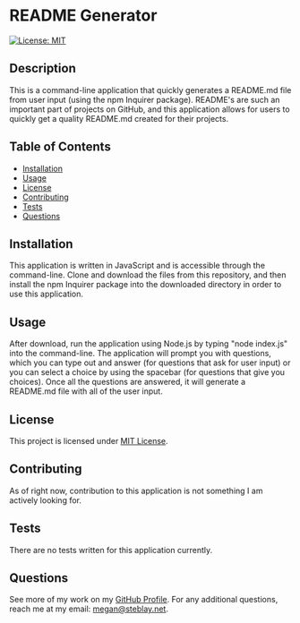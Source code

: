 # README Generator

[![License: MIT](https://img.shields.io/badge/License-MIT-yellow.svg)](https://opensource.org/licenses/MIT)

## Description

This is a command-line application that quickly generates a README.md file from user input (using the npm Inquirer package). README's are such an important part of projects on GitHub, and this application allows for users to quickly get a quality README.md created for their projects. 
    
## Table of Contents
 - [Installation](#installation)
 - [Usage](#usage)
 - [License](#license)
 - [Contributing](#contributing)
 - [Tests](#tests)
 - [Questions](#questions)
    
    
## Installation

This application is written in JavaScript and is accessible through the command-line. Clone and download the files from this repository, and then install the npm Inquirer package into the downloaded directory in order to use this application. 
    
## Usage

After download, run the application using Node.js by typing "node index.js" into the command-line. The application will prompt you with questions, which you can type out and answer (for questions that ask for user input) or you can select a choice by using the spacebar (for questions that give you choices). Once all the questions are answered, it will generate a README.md file with all of the user input.
    
## License

This project is licensed under [MIT License](https://opensource.org/licenses/MIT).
    
## Contributing

As of right now, contribution to this application is not something I am actively looking for.
    
## Tests

There are no tests written for this application currently.
    
## Questions

See more of my work on my [GitHub Profile](https://github.com/msteblu/).
For any additional questions, reach me at my email: megan@steblay.net.